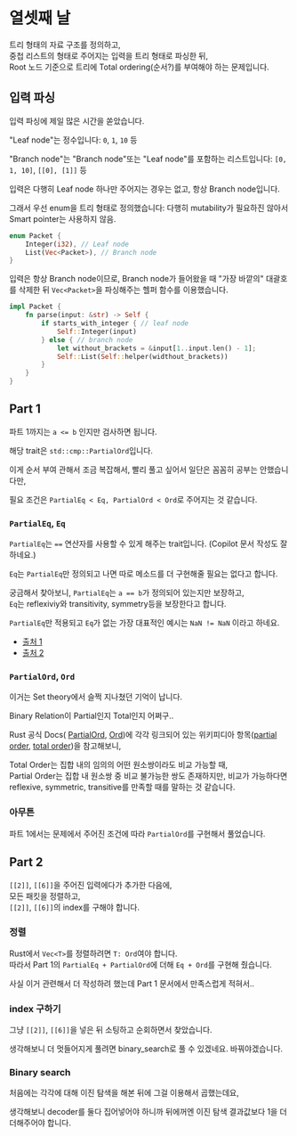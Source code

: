 # 열셋째 날

트리 형태의 자료 구조를 정의하고,  
중첩 리스트의 형태로 주어지는 입력을 트리 형태로 파싱한 뒤,  
Root 노드 기준으로 트리에 Total ordering(순서?)를 부여해야 하는 문제입니다.

## 입력 파싱

입력 파싱에 제일 많은 시간을 쏟았습니다.

"Leaf node"는 정수입니다: `0`, `1`, `10` 등

"Branch node"는 "Branch node"또는 "Leaf node"를 포함하는 리스트입니다: `[0, 1, 10]`, `[[0], [1]]` 등

입력은 다행히 Leaf node 하나만 주어지는 경우는 없고, 항상 Branch node입니다.

그래서 우선 enum을 트리 형태로 정의했습니다: 다행히 mutability가 필요하진 않아서 Smart pointer는 사용하지 않음.

```Rust
enum Packet {
    Integer(i32), // Leaf node
    List(Vec<Packet>), // Branch node
}
```

입력은 항상 Branch node이므로, Branch node가 들어왔을 때 "가장 바깥의" 대괄호를 삭제한 뒤 `Vec<Packet>`을 파싱해주는 헬퍼 함수를 이용했습니다.

```Rust
impl Packet {
    fn parse(input: &str) -> Self {
        if starts_with_integer { // leaf node
            Self::Integer(input)
        } else { // branch node
            let without_brackets = &input[1..input.len() - 1];
            Self::List(Self::helper(widthout_brackets))
        }
    }
}
```

## Part 1

파트 1까지는 `a <= b` 인지만 검사하면 됩니다.

해당 trait은 `std::cmp::PartialOrd`입니다.

이게 순서 부여 관해서 조금 복잡해서, 빨리 풀고 싶어서 일단은 꼼꼼히 공부는 안했습니다만,

필요 조건은 `PartialEq < Eq, PartialOrd < Ord`로 주어지는 것 같습니다.

### `PartialEq`, `Eq`

`PartialEq`는 `==` 연산자를 사용할 수 있게 해주는 trait입니다. (Copilot 문서 작성도 잘하네요.)

`Eq`는 `PartialEq`만 정의되고 나면 따로 메소드를 더 구현해줄 필요는 없다고 합니다.

궁금해서 찾아보니, `PartialEq`는 `a == b`가 정의되어 있는지만 보장하고,  
`Eq`는 reflexiviy와 transitivity, symmetry등을 보장한다고 합니다.

`PartialEq`만 적용되고 `Eq`가 없는 가장 대표적인 예시는 `NaN != NaN` 이라고 하네요.

- [출처 1](https://users.rust-lang.org/t/what-is-the-difference-between-eq-and-partialeq/15751)
- [출처 2](https://stackoverflow.com/questions/55128808/when-is-it-appropriate-to-require-only-partialeq-and-not-eq)

### `PartialOrd`, `Ord`

이거는 Set theory에서 슬쩍 지나쳤던 기억이 납니다.

Binary Relation이 Partial인지 Total인지 어쩌구..

Rust 공식 Docs(
[PartialOrd](https://doc.rust-lang.org/std/cmp/trait.PartialOrd.html),
[Ord](https://doc.rust-lang.org/std/cmp/trait.Ord.html))에 각각 링크되어 있는
위키피디아 항목([partial order](https://en.wikipedia.org/wiki/Partially_ordered_set#Partial_order), [total order](https://en.wikipedia.org/wiki/Total_order))을 참고해보니,

Total Order는 집합 내의 임의의 어떤 원소쌍이라도 비교 가능할 때,  
Partial Order는 집합 내 원소쌍 중 비교 불가능한 쌍도 존재하지만, 비교가 가능하다면 reflexive, symmetric, transitive를 만족할 때를 말하는 것 같습니다.

### 아무튼

파트 1에서는 문제에서 주어진 조건에 따라 `PartialOrd`를 구현해서 풀었습니다.

## Part 2

`[[2]]`, `[[6]]`을 주어진 입력에다가 추가한 다음에,  
모든 패킷을 정렬하고,  
`[[2]]`, `[[6]]`의 index를 구해야 합니다.

### 정렬

Rust에서 `Vec<T>`를 정렬하려면 `T: Ord`여야 합니다.  
따라서 Part 1의 `PartialEq + PartialOrd`에 더해 `Eq + Ord`를 구현해 줬습니다.

사실 이거 관련해서 더 작성하려 했는데 Part 1 문서에서 만족스럽게 적혀서..

### index 구하기

그냥 `[[2]]`, `[[6]]`을 넣은 뒤 소팅하고 순회하면서 찾았습니다.

생각해보니 더 멋들어지게 풀려면 binary_search로 풀 수 있겠네요. 바꿔야겠습니다.

### Binary search

처음에는 각각에 대해 이진 탐색을 해본 뒤에 그걸 이용해서 곱했는데요,

생각해보니 decoder를 둘다 집어넣어야 하니까 뒤에꺼엔 이진 탐색 결과값보다 1을 더 더해주어야 합니다.
